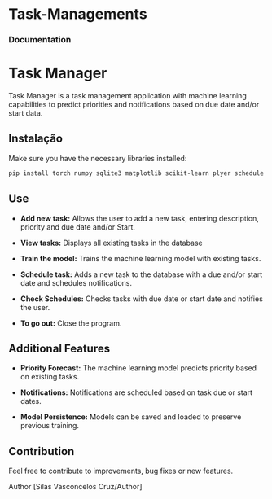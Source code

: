# Task-Managements

### Documentation 

# Task Manager

Task Manager is a task management application with machine learning capabilities to predict priorities and notifications based on due date and/or start data.

## Instalação

Make sure you have the necessary libraries installed:

```bash
pip install torch numpy sqlite3 matplotlib scikit-learn plyer schedule ...
```
## Use
- **Add new task:** Allows the user to add a new task, entering description, priority and due date and/or Start.

- **View tasks:** Displays all existing tasks in the database

- **Train the model:** Trains the machine learning model with existing tasks.

- **Schedule task:** Adds a new task to the database with a due and/or start date and schedules notifications.

- **Check Schedules:** Checks tasks with due date or start date and notifies the user.

- **To go out:** Close the program.

## Additional Features

- **Priority Forecast:** The machine learning model predicts priority based on existing tasks.

- **Notifications:** Notifications are scheduled based on task due or start dates.

- **Model Persistence:** Models can be saved and loaded to preserve previous training.

## Contribution
Feel free to contribute to improvements, bug fixes or new features.

Author
[Silas Vasconcelos Cruz/Author]


